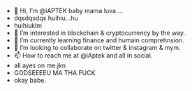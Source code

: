 - 👋 Hi, I’m @iAPTEK baby mama luva....
- dqsdqsdqs huihiu...hu
- huihiuklm
- 👀 I’m interested in blockchain & cryptocurrency by the way.
- 🌱 I’m currently learning finance and humain comprehnsion.
- 💞️ I’m looking to collaborate on twitter & instagram & mym.
- 📫 How to reach me at @iAptek and all in social.
- all ayes on me.jkn
- GODSEEEEU MA THA FUCK
- okay babe.

<!----
iAPTEK/iAPTEK is a ✨ special ✨ repository because its `README.md` (this file) appears on your GitHub profile.
You can click the Preview link to take a look at your changes.
---->
